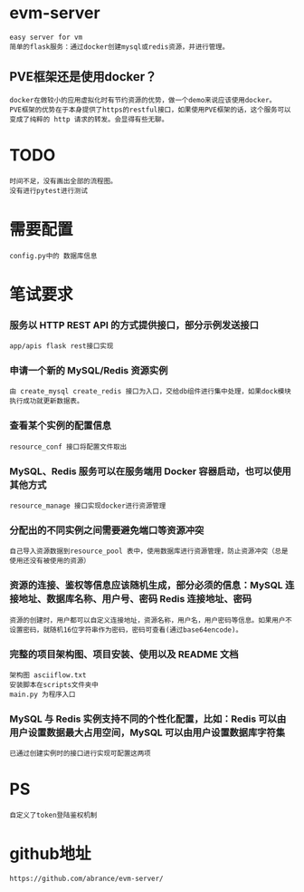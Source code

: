 # evm-server
    easy server for vm
    简单的flask服务：通过docker创建mysql或redis资源，并进行管理。

## PVE框架还是使用docker？
    docker在做较小的应用虚拟化时有节约资源的优势，做一个demo来说应该使用docker。
    PVE框架的优势在于本身提供了https的restful接口，如果使用PVE框架的话，这个服务可以变成了纯粹的 http 请求的转发。会显得有些无聊。
    
# TODO
    时间不足，没有画出全部的流程图。
    没有进行pytest进行测试

# 需要配置
    config.py中的 数据库信息   
 
# 笔试要求
### 服务以 HTTP REST API 的方式提供接口，部分示例发送接口
    app/apis flask rest接口实现

### 申请一个新的 MySQL/Redis 资源实例
    由 create_mysql create_redis 接口为入口，交给db组件进行集中处理，如果dock模块执行成功就更新数据表。

### 查看某个实例的配置信息
    resource_conf 接口将配置文件取出

### MySQL、Redis 服务可以在服务端用 Docker 容器启动，也可以使用其他方式
    resource_manage 接口实现docker进行资源管理
### 分配出的不同实例之间需要避免端口等资源冲突
    自己导入资源数据到resource_pool 表中，使用数据库进行资源管理，防止资源冲突（总是使用还没有被使用的资源）
### 资源的连接、鉴权等信息应该随机生成，部分必须的信息：MySQL 连接地址、数据库名称、用户号、密码 Redis 连接地址、密码
    资源的创建时，用户都可以自定义连接地址，资源名称，用户名，用户密码等信息。如果用户不设置密码，就随机16位字符串作为密码，密码可查看(通过base64encode)。
    
### 完整的项目架构图、项目安装、使用以及 README 文档
    架构图 asciiflow.txt
    安装脚本在scripts文件夹中
    main.py 为程序入口
    
### MySQL 与 Redis 实例支持不同的个性化配置，比如：Redis 可以由用户设置数据最大占用空间，MySQL 可以由用户设置数据库字符集
    已通过创建实例时的接口进行实现可配置这两项
   
# PS
    自定义了token登陆鉴权机制
    
# github地址
    https://github.com/abrance/evm-server/
